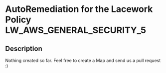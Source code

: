 # AutoRemediation for the Lacework Policy LW_AWS_GENERAL_SECURITY_5

## Description
Nothing created so far. Feel free to create a Map and send us a pull request :)
